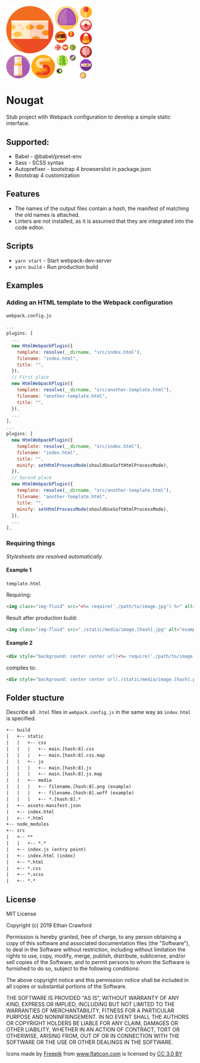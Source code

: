 <img src="src/img/nougat-logo.png" alt="Nougat" width="230">

# Nougat

Stub project with Webpack configuration to develop a simple static interface.

## Supported:

- Babel - @babel/preset-env
- Sass - SCSS syntax
- Autoprefixer - bootstrap 4 browserslist in package.json
- Bootstrap 4 customization

## Features

- The names of the output files contain a _hash_, the manifest of matching the
  old names is attached.
- Linters are not installed, as it is assumed
  that they are integrated into the code editor.

## Scripts

- `yarn start` - Start webpack-dev-server
- `yarn build` - Run production build

## Examples

### Adding an HTML template to the Webpack configuration

`webpack.config.js`

```js
...
plugins: [
  ...
  new HtmlWebpackPlugin({
    template: resolve(__dirname, "src/index.html"),
    filename: "index.html",
    title: "",
  }),
  // First place
  new HtmlWebpackPlugin({
    template: resolve(__dirname, "src/another-template.html"),
    filename: "another-template.html",
    title: "",
  }),
  ...
],
...
plugins: [
  new HtmlWebpackPlugin({
    template: resolve(__dirname, "src/index.html"),
    filename: "index.html",
    title: "",
    minify: setHtmlProcessMode(shouldUseSoftHtmlProcessMode),
  }),
  // Second place
  new HtmlWebpackPlugin({
    template: resolve(__dirname, "src/another-template.html"),
    filename: "another-template.html",
    title: "",
    minify: setHtmlProcessMode(shouldUseSoftHtmlProcessMode),
  }),
  ...
],
```

### Requiring things

*Stylesheets are resolved automatically.*

#### Example 1

`template.html`

Requiring:

```html
<img class="img-fluid" src="<%= require('./path/to/image.jpg') %>" alt="example">
```

Result after production build:

```html
<img class="img-fluid" src="./static/media/image.[hash].jpg" alt="example">
```

#### Example 2
```html
<div style="background: center center url(<%= require('./path/to/image.png') %>) no-repeat"></div>
```

compiles to:

```html
<div style="background: center center url(./static/media/image.[hash].png) no-repeat"></div>
```

## Folder stucture

Describe all `.html` files in `webpack.config.js` in the same way as
`index.html` is specified.

```txt
+-- build
|   +-- static
|   |   +-- css
|   |   |   +-- main.[hash:8].css
|   |   |   +-- main.[hash:8].css.map
|   |   +-- js
|   |   |   +-- main.[hash:8].js
|   |   |   +-- main.[hash:8].js.map
|   |   +-- media
|   |   |   +-- filename.[hash:8].png (example)
|   |   |   +-- filename.[hash:8].woff (example)
|   |   |   +-- *.[hash:8].*
|   +-- assets-manifest.json
|   +-- index.html
|   +-- *.html
+-- node_modules
+-- src
|   +-- **
|   |   +-- *.*
|   +-- index.js (entry point)
|   +-- index.html (index)
|   +-- *.html
|   +-- *.css
|   +-- *.scss
|   +-- *.*
```

## License

MIT License

Copyright (c) 2019 Ethan Crawford

Permission is hereby granted, free of charge, to any person obtaining a copy
of this software and associated documentation files (the "Software"), to deal
in the Software without restriction, including without limitation the rights
to use, copy, modify, merge, publish, distribute, sublicense, and/or sell
copies of the Software, and to permit persons to whom the Software is
furnished to do so, subject to the following conditions:

The above copyright notice and this permission notice shall be included in all
copies or substantial portions of the Software.

THE SOFTWARE IS PROVIDED "AS IS", WITHOUT WARRANTY OF ANY KIND, EXPRESS OR
IMPLIED, INCLUDING BUT NOT LIMITED TO THE WARRANTIES OF MERCHANTABILITY,
FITNESS FOR A PARTICULAR PURPOSE AND NONINFRINGEMENT. IN NO EVENT SHALL THE
AUTHORS OR COPYRIGHT HOLDERS BE LIABLE FOR ANY CLAIM, DAMAGES OR OTHER
LIABILITY, WHETHER IN AN ACTION OF CONTRACT, TORT OR OTHERWISE, ARISING FROM,
OUT OF OR IN CONNECTION WITH THE SOFTWARE OR THE USE OR OTHER DEALINGS IN THE
SOFTWARE.


<div>Icons made by <a href="https://www.freepik.com/" title="Freepik">Freepik</a> from <a href="https://www.flaticon.com/" 			    title="Flaticon">www.flaticon.com</a> is licensed by <a href="http://creativecommons.org/licenses/by/3.0/" 			    title="Creative Commons BY 3.0" target="_blank">CC 3.0 BY</a></div>
